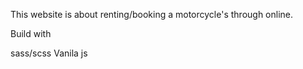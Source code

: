 This website is about renting/booking a motorcycle's through online.

Build with 

sass/scss
Vanila js
